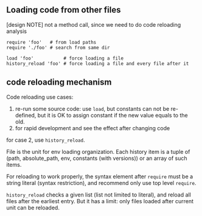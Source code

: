 ## Loading code from other files

[design NOTE] not a method call, since we need to do code reloading analysis

    require 'foo'   # from load paths
    require './foo' # search from same dir

    load 'foo'           # force loading a file
    history_reload 'foo' # force loading a file and every file after it

## code reloading mechanism

Code reloading use cases:

1. re-run some source code: use `load`, but constants can not be re-defined, but it is OK to assign constant if the new value equals to the old.
2. for rapid development and see the effect after changing code

for case 2, use `history_reload`.

File is the unit for env loading organization. Each history item is a tuple of (path, absolute_path, env, constants (with versions)) or an array of such items.

For reloading to work properly, the syntax element after `require` must be a string literal (syntax restriction), and recommend only use top level `require`.

`history_reload` checks a given list (list not limited to literal), and reload all files after the earliest entry. But it has a limit: only files loaded after current unit can be reloaded.
